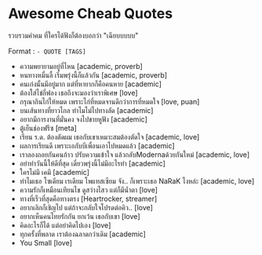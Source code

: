 # Awesome Cheab Quotes

รวบรวมคำคม ที่ใครได้ฟังก็ต้องบอกว่า "เฉียบบบบบ"

Format : `- QUOTE [TAGS]`

- ความพยายามอยู่ที่ไหน [academic, proverb]
- หนทางหมื่นลี้ เริ่มพรุ่งนี้ก็แล้วกัน [academic, proverb]
- คนเก่งนั้นมีอยู่มาก แต่ที่หายากก็คือคนหาย [academic]
- ต้องใส่ไข่กี่ฟอง เธอถึงจะมองว่าเราพิเศษ [love]
- กรุณากินไก่ให้หมด เพราะไก่ที่หมดจานดีกว่าการที่หมดใจ [love, puan]
- บนเส้นทางที่ยาวไกล ทำไมไม่ไปทางลัด [academic]
- อยากมีการงานที่มั่นคง จงไปขายหูฟัง [academic]
- ตู้เย็นช่องฟรีซ [meta]
- เรียน ร.ด. ต้องตัดผม เธอกับเขาเหมาะสมต้องตัดใจ [academic, love]
- ผลการเรียนดี เพราะเอกับบีเพื่อนเอาไปหมดแล้ว [academic]
- เราลองถอยกันคนก้าว ปรับความเข้าใจ แล้วกลับModernaด้วยกันใหม่ [academic, love]
- อย่าทำวันนี้ให้ดีที่สุด เดี๋ยวพรุ่งนี้ไม่มีอะไรทำ [academic]
- ใครไม่มี เคมี [academic]
- ทำไมเธอ โซเดียม เรเดียม โพแทสเซียม จัง.. ก็เพราะเธอ NaRaK ไงหล่ะ [academic, love]
- ความรักก็เหมือนเทียนไข ดูสว่างไสว แต่ก็มีน้ำตา [love]
- ทางที่เร็วที่สุดคือทางตรง [Heartrocker, streamer]
- อยากเลิกก็เชิญไป แต่ถ้าจะกลับใจโปรดต่อคิว.. [love]
- อยากเห็นคนไทยรักกัน ยกเว้น เธอกับเขา [love]
- คิดอะไรก็ได้ แต่อย่าคิดไปเอง [love]
- ทุกครั้งที่พลาด เราต้องฉลาดกว่าเดิม [academic]
- You Small [love]
